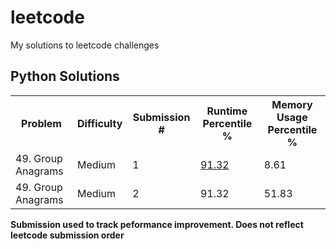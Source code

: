 # leetcode
My solutions to leetcode challenges

## Python Solutions
<table style="width:100%">
  <tr>
    <th>Problem</th>
    <th>Difficulty</th>
    <th>Submission #</th>
    <th>Runtime Percentile %</th>
    <th>Memory Usage Percentile %</th>

  </tr>
  <tr>
    <td>49. Group Anagrams</td>
    <td>Medium</td>
    <td>1</td>
    <td> <a href="https://github.com/louipr/leetcode/blob/main/python/P49_Group_Anagrams/P49_Group_Anagrams.PNG">91.32</a></td>
    <td>8.61</td>
  </tr>
  <tr>
    <td>49. Group Anagrams</td>
    <td>Medium</td>
    <td>2</td>
    <td>91.32</td>
    <td>51.83</td>
  </tr>
</table>

**Submission used to track peformance improvement. Does not reflect leetcode submission order** 


